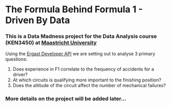 # The Formula Behind Formula 1 - Driven By Data

### This is a Data Madness project for the Data Analysis course (KEN3450) at [Maastricht University](https://www.maastrichtuniversity.nl/)

Using the [Ergast Developer API](http://ergast.com/mrd/) we are setting out to analyse 3 primary questions:
  1) Does experience in F1 correlate to the frequency of accidents for a driver?
  2) At which circuits is qualifying more important to the finishing position?
  3) Does the altitude of the circuit affect the number of mechanical failures?

### More details on the project will be added later...
